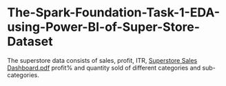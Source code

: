 # The-Spark-Foundation-Task-1-EDA-using-Power-BI-of-Super-Store-Dataset

The superstore data consists of sales, profit, ITR, [Superstore Sales Dashboard.pdf](https://github.com/tihormishra/The-Spark-Foundation-Task-1-EDA-using-Power-BI-of-Super-Store-Dataset/files/11449839/Superstore.Sales.Dashboard.pdf)
profit% and quantity sold of different categories and sub-categories.
